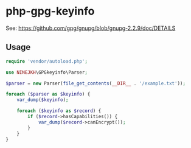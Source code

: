 # php-gpg-keyinfo

See: https://github.com/gpg/gnupg/blob/gnupg-2.2.9/doc/DETAILS

## Usage

```php
require 'vendor/autoload.php';

use NINEJKH\GPGkeyinfo\Parser;

$parser = new Parser(file_get_contents(__DIR__ . '/example.txt'));

foreach ($parser as $keyinfo) {
    var_dump($keyinfo);

    foreach ($keyinfo as $record) {
        if ($record->hasCapabilities()) {
            var_dump($record->canEncrypt());
        }
    }
}
```

